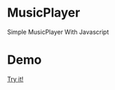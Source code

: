 # MusicPlayer

Simple MusicPlayer With Javascript

# Demo

[Try it!](https://neo-official.github.io/MusicPlayer/)
